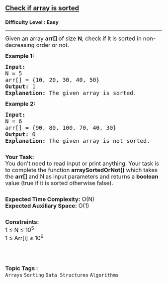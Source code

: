 <h2><a href="https://practice.geeksforgeeks.org/problems/check-if-an-array-is-sorted0701/1?utm_source=geeksforgeeks&utm_medium=ml_article_practice_tab&utm_campaign=article_practice_tab">Check if array is sorted</a></h2><h3>Difficulty Level : Easy</h3><hr><div class="problems_problem_content__Xm_eO"><p><span style="font-size:18px">Given an array <strong>arr[]&nbsp;</strong>of size <strong>N</strong>, check if it is sorted in non-decreasing order or not.&nbsp;</span></p>

<p><span style="font-size:18px"><strong>Example 1:</strong></span></p>

<pre><span style="font-size:18px"><strong>Input:
</strong>N = 5
arr[] = {10, 20, 30, 40, 50}
<strong>Output:</strong> 1
<strong>Explanation:</strong> The given array is sorted.
</span></pre>

<p><span style="font-size:18px"><strong>Example 2:</strong></span></p>

<pre><span style="font-size:18px"><strong>Input:
</strong>N = 6
arr[] = {90, 80, 100, 70, 40, 30}
<strong>Output:</strong> 0
<strong>Explanation:</strong>&nbsp;The given array is not sorted.</span></pre>

<p><br>
<span style="font-size:18px"><strong>Your Task:</strong><br>
You don't need to read input or print anything. Your task is to complete the function&nbsp;<strong>arraySortedOrNot()</strong>&nbsp;which takes the&nbsp;<strong>arr[]&nbsp;</strong>and N<strong>&nbsp;</strong>as input parameters and returns a <strong>boolean</strong> value (true if it is sorted otherwise false).</span></p>

<p><br>
<span style="font-size:18px"><strong>Expected Time Complexity:</strong>&nbsp;O(N)<br>
<strong>Expected Auxiliary Space:</strong>&nbsp;O(1)</span></p>

<p><br>
<span style="font-size:18px"><strong>Constraints:</strong><br>
1 ≤ N ≤ 10<sup>5</sup><br>
1 ≤ Arr[i] ≤ 10<sup>6</sup></span></p>

<p>&nbsp;</p>
</div><br><p><span style=font-size:18px><strong>Topic Tags : </strong><br><code>Arrays</code>&nbsp;<code>Sorting</code>&nbsp;<code>Data Structures</code>&nbsp;<code>Algorithms</code>&nbsp;